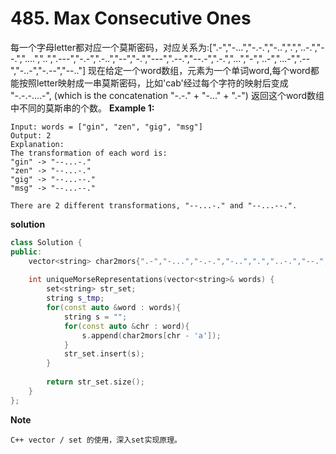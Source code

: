 # 485. Max Consecutive Ones
每一个字母letter都对应一个莫斯密码，对应关系为:[".-","-...","-.-.","-..",".","..-.","--.","....","..",".---","-.-",".-..","--","-.","---",".--.","--.-",".-.","...","-","..-","...-",".--","-..-","-.--","--.."]
现在给定一个word数组，元素为一个单词word,每个word都能按照letter映射成一串莫斯密码，比如'cab'经过每个字符的映射后变成
"-.-.-....-", (which is the concatenation "-.-." + "-..." + ".-")
返回这个word数组中不同的莫斯串的个数。
**Example 1:**
```
Input: words = ["gin", "zen", "gig", "msg"]
Output: 2
Explanation: 
The transformation of each word is:
"gin" -> "--...-."
"zen" -> "--...-."
"gig" -> "--...--."
"msg" -> "--...--."

There are 2 different transformations, "--...-." and "--...--.".
```

**solution**
``` cpp
class Solution {
public:
    vector<string> char2mors{".-","-...","-.-.","-..",".","..-.","--.","....","..",".---","-.-",".-..","--","-.","---",".--.","--.-",".-.","...","-","..-","...-",".--","-..-","-.--","--.."};
    
    int uniqueMorseRepresentations(vector<string>& words) {
        set<string> str_set;
        string s_tmp;
        for(const auto &word : words){
            string s = "";
            for(const auto &chr : word){
                s.append(char2mors[chr - 'a']);
            }
            str_set.insert(s);
        }
        
        return str_set.size();
    }
};
```

**Note**
```
C++ vector / set 的使用，深入set实现原理。
```